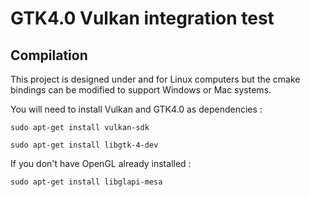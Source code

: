 # GTK4.0 Vulkan integration test
## Compilation
This project is designed under and for Linux computers but the cmake bindings
can be modified to support Windows or Mac systems.

You will need to install Vulkan and GTK4.0 as dependencies :

`sudo apt-get install vulkan-sdk`

`sudo apt-get install libgtk-4-dev`

If you don't have OpenGL already installed :

`sudo apt-get install libglapi-mesa`